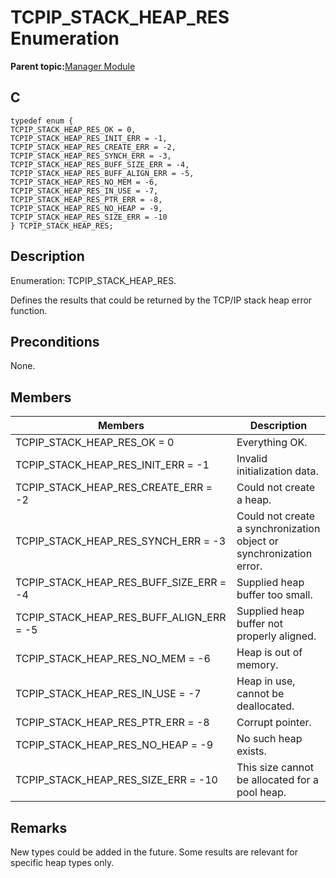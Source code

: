 # TCPIP\_STACK\_HEAP\_RES Enumeration

**Parent topic:**[Manager Module](GUID-B37C4F4C-DC2D-48D9-9909-AACBA987B57A.md)

## C

```
typedef enum {
TCPIP_STACK_HEAP_RES_OK = 0,
TCPIP_STACK_HEAP_RES_INIT_ERR = -1,
TCPIP_STACK_HEAP_RES_CREATE_ERR = -2,
TCPIP_STACK_HEAP_RES_SYNCH_ERR = -3,
TCPIP_STACK_HEAP_RES_BUFF_SIZE_ERR = -4,
TCPIP_STACK_HEAP_RES_BUFF_ALIGN_ERR = -5,
TCPIP_STACK_HEAP_RES_NO_MEM = -6,
TCPIP_STACK_HEAP_RES_IN_USE = -7,
TCPIP_STACK_HEAP_RES_PTR_ERR = -8,
TCPIP_STACK_HEAP_RES_NO_HEAP = -9,
TCPIP_STACK_HEAP_RES_SIZE_ERR = -10
} TCPIP_STACK_HEAP_RES;
```

## Description

Enumeration: TCPIP\_STACK\_HEAP\_RES.

Defines the results that could be returned by the TCP/IP stack heap error function.

## Preconditions

None.

## Members

|Members|Description|
|-------|-----------|
|TCPIP\_STACK\_HEAP\_RES\_OK = 0|Everything OK.|
|TCPIP\_STACK\_HEAP\_RES\_INIT\_ERR = -1|Invalid initialization data.|
|TCPIP\_STACK\_HEAP\_RES\_CREATE\_ERR = -2|Could not create a heap.|
|TCPIP\_STACK\_HEAP\_RES\_SYNCH\_ERR = -3|Could not create a synchronization object or synchronization error.|
|TCPIP\_STACK\_HEAP\_RES\_BUFF\_SIZE\_ERR = -4|Supplied heap buffer too small.|
|TCPIP\_STACK\_HEAP\_RES\_BUFF\_ALIGN\_ERR = -5|Supplied heap buffer not properly aligned.|
|TCPIP\_STACK\_HEAP\_RES\_NO\_MEM = -6|Heap is out of memory.|
|TCPIP\_STACK\_HEAP\_RES\_IN\_USE = -7|Heap in use, cannot be deallocated.|
|TCPIP\_STACK\_HEAP\_RES\_PTR\_ERR = -8|Corrupt pointer.|
|TCPIP\_STACK\_HEAP\_RES\_NO\_HEAP = -9|No such heap exists.|
|TCPIP\_STACK\_HEAP\_RES\_SIZE\_ERR = -10|This size cannot be allocated for a pool heap.|

## Remarks

New types could be added in the future. Some results are relevant for specific heap types only.

